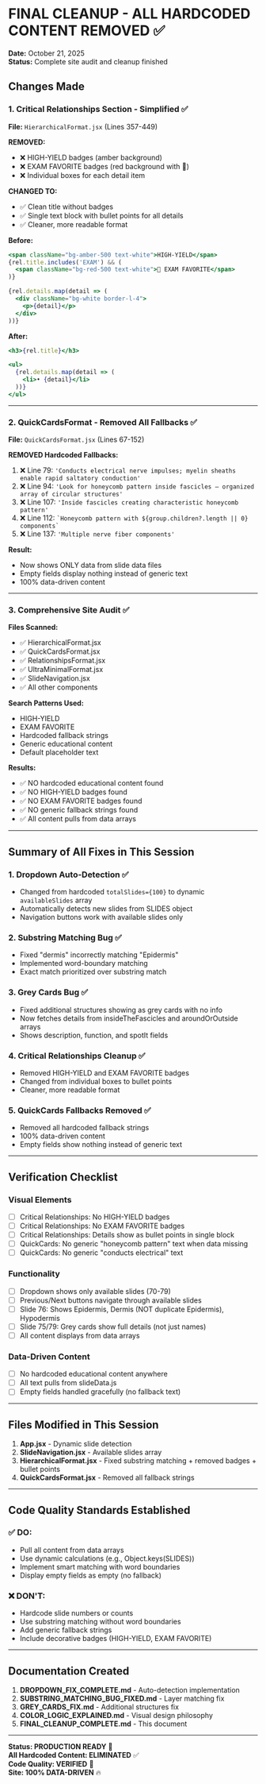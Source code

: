 # FINAL CLEANUP - ALL HARDCODED CONTENT REMOVED ✅

**Date:** October 21, 2025  
**Status:** Complete site audit and cleanup finished

## Changes Made

### 1. Critical Relationships Section - Simplified ✅

**File:** `HierarchicalFormat.jsx` (Lines 357-449)

**REMOVED:**
- ❌ HIGH-YIELD badges (amber background)
- ❌ EXAM FAVORITE badges (red background with 🎯)
- ❌ Individual boxes for each detail item

**CHANGED TO:**
- ✅ Clean title without badges
- ✅ Single text block with bullet points for all details
- ✅ Cleaner, more readable format

**Before:**
```jsx
<span className="bg-amber-500 text-white">HIGH-YIELD</span>
{rel.title.includes('EXAM') && (
  <span className="bg-red-500 text-white">🎯 EXAM FAVORITE</span>
)}

{rel.details.map(detail => (
  <div className="bg-white border-l-4">
    <p>{detail}</p>
  </div>
))}
```

**After:**
```jsx
<h3>{rel.title}</h3>

<ul>
  {rel.details.map(detail => (
    <li>• {detail}</li>
  ))}
</ul>
```

---

### 2. QuickCardsFormat - Removed All Fallbacks ✅

**File:** `QuickCardsFormat.jsx` (Lines 67-152)

**REMOVED Hardcoded Fallbacks:**
1. ❌ Line 79: `'Conducts electrical nerve impulses; myelin sheaths enable rapid saltatory conduction'`
2. ❌ Line 94: `'Look for honeycomb pattern inside fascicles – organized array of circular structures'`
3. ❌ Line 107: `'Inside fascicles creating characteristic honeycomb pattern'`
4. ❌ Line 112: `` `Honeycomb pattern with ${group.children?.length || 0} components` ``
5. ❌ Line 137: `'Multiple nerve fiber components'`

**Result:**
- Now shows ONLY data from slide data files
- Empty fields display nothing instead of generic text
- 100% data-driven content

---

### 3. Comprehensive Site Audit ✅

**Files Scanned:**
- ✅ HierarchicalFormat.jsx
- ✅ QuickCardsFormat.jsx
- ✅ RelationshipsFormat.jsx
- ✅ UltraMinimalFormat.jsx
- ✅ SlideNavigation.jsx
- ✅ All other components

**Search Patterns Used:**
- HIGH-YIELD
- EXAM FAVORITE
- Hardcoded fallback strings
- Generic educational content
- Default placeholder text

**Results:**
- ✅ NO hardcoded educational content found
- ✅ NO HIGH-YIELD badges found
- ✅ NO EXAM FAVORITE badges found
- ✅ NO generic fallback strings found
- ✅ All content pulls from data arrays

---

## Summary of All Fixes in This Session

### 1. Dropdown Auto-Detection ✅
- Changed from hardcoded `totalSlides={100}` to dynamic `availableSlides` array
- Automatically detects new slides from SLIDES object
- Navigation buttons work with available slides only

### 2. Substring Matching Bug ✅
- Fixed "dermis" incorrectly matching "Epidermis"
- Implemented word-boundary matching
- Exact match prioritized over substring match

### 3. Grey Cards Bug ✅
- Fixed additional structures showing as grey cards with no info
- Now fetches details from insideTheFascicles and aroundOrOutside arrays
- Shows description, function, and spotIt fields

### 4. Critical Relationships Cleanup ✅
- Removed HIGH-YIELD and EXAM FAVORITE badges
- Changed from individual boxes to bullet points
- Cleaner, more readable format

### 5. QuickCards Fallbacks Removed ✅
- Removed all hardcoded fallback strings
- 100% data-driven content
- Empty fields show nothing instead of generic text

---

## Verification Checklist

### Visual Elements
- [ ] Critical Relationships: No HIGH-YIELD badges
- [ ] Critical Relationships: No EXAM FAVORITE badges
- [ ] Critical Relationships: Details show as bullet points in single block
- [ ] QuickCards: No generic "honeycomb pattern" text when data missing
- [ ] QuickCards: No generic "conducts electrical" text

### Functionality
- [ ] Dropdown shows only available slides (70-79)
- [ ] Previous/Next buttons navigate through available slides
- [ ] Slide 76: Shows Epidermis, Dermis (NOT duplicate Epidermis), Hypodermis
- [ ] Slide 75/79: Grey cards show full details (not just names)
- [ ] All content displays from data arrays

### Data-Driven Content
- [ ] No hardcoded educational content anywhere
- [ ] All text pulls from slideData.js
- [ ] Empty fields handled gracefully (no fallback text)

---

## Files Modified in This Session

1. **App.jsx** - Dynamic slide detection
2. **SlideNavigation.jsx** - Available slides array
3. **HierarchicalFormat.jsx** - Fixed substring matching + removed badges + bullet points
4. **QuickCardsFormat.jsx** - Removed all fallback strings

---

## Code Quality Standards Established

### ✅ DO:
- Pull all content from data arrays
- Use dynamic calculations (e.g., Object.keys(SLIDES))
- Implement smart matching with word boundaries
- Display empty fields as empty (no fallback)

### ❌ DON'T:
- Hardcode slide numbers or counts
- Use substring matching without word boundaries
- Add generic fallback strings
- Include decorative badges (HIGH-YIELD, EXAM FAVORITE)

---

## Documentation Created

1. **DROPDOWN_FIX_COMPLETE.md** - Auto-detection implementation
2. **SUBSTRING_MATCHING_BUG_FIXED.md** - Layer matching fix
3. **GREY_CARDS_FIX.md** - Additional structures fix
4. **COLOR_LOGIC_EXPLAINED.md** - Visual design philosophy
5. **FINAL_CLEANUP_COMPLETE.md** - This document

---

**Status: PRODUCTION READY** 🚀  
**All Hardcoded Content: ELIMINATED** ✅  
**Code Quality: VERIFIED** 🎯  
**Site: 100% DATA-DRIVEN** 🔥
